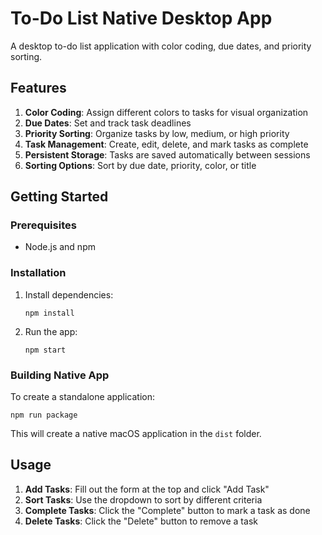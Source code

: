 # To-Do List Native Desktop App

A desktop to-do list application with color coding, due dates, and priority sorting.

## Features

1. **Color Coding**: Assign different colors to tasks for visual organization
2. **Due Dates**: Set and track task deadlines
3. **Priority Sorting**: Organize tasks by low, medium, or high priority
4. **Task Management**: Create, edit, delete, and mark tasks as complete
5. **Persistent Storage**: Tasks are saved automatically between sessions
6. **Sorting Options**: Sort by due date, priority, color, or title

## Getting Started

### Prerequisites

- Node.js and npm

### Installation

1. Install dependencies:
   ```
   npm install
   ```

2. Run the app:
   ```
   npm start
   ```

### Building Native App

To create a standalone application:

```
npm run package
```

This will create a native macOS application in the `dist` folder.

## Usage

1. **Add Tasks**: Fill out the form at the top and click "Add Task"
2. **Sort Tasks**: Use the dropdown to sort by different criteria
3. **Complete Tasks**: Click the "Complete" button to mark a task as done
4. **Delete Tasks**: Click the "Delete" button to remove a task